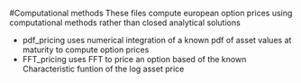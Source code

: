 #Computational methods
These files compute european option prices using computational methods rather than closed analytical solutions

* pdf_pricing uses numerical integration of a known pdf of asset values at maturity to compute option prices
* FFT_pricing uses FFT to price an option based of the known Characteristic funtion of the log asset price
